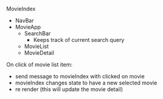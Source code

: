 MovieIndex
  + NavBar
  + MovieApp
    + SearchBar
      + Keeps track of current search query
    + MovieList
    + MovieDetail


On click of movie list item:
+ send message to movieIndex with clicked on movie
+ movieIndex changes state to have a new selected movie
+ re render (this will update the movie detail)
